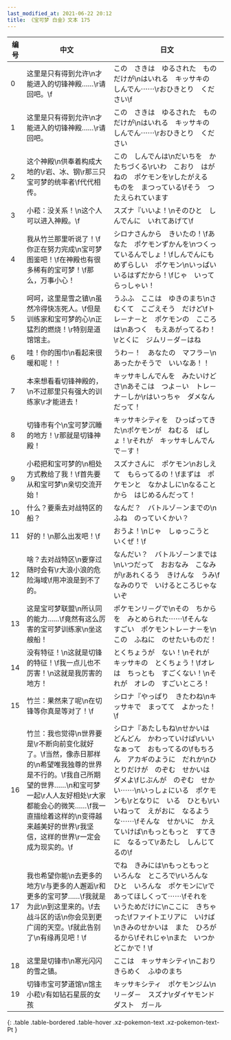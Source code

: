 ```yaml
---
last_modified_at: 2021-06-22 20:12
title: 《宝可梦 白金》文本 175
---
```

| 编号 | 中文 | 日文 |
| ---- | ---- | ---- |
| 0 | 这里是只有得到允许\n才能进入的切锋神殿……\r请回吧。\f | この　さきは　ゆるされた　ものだけが\nはいれる　キッサキの　しんでん⋯⋯\rおひきとり　ください\f |
| 1 | 这里是只有得到允许\n才能进入的切锋神殿……\r请回吧。 | この　さきは　ゆるされた　ものだけが\nはいれる　キッサキの　しんでん⋯⋯\rおひきとり　ください |
| 2 | 这个神殿\n供奉着构成大地的\r岩、冰、钢\r那三只宝可梦的统率者\f代代相传。 | この　しんでんは\nだいちを　かたちづくる\rいわ　こおり　はがねの　ポケモンを\rしたがえる　ものを　まつっている\fそう　つたえられています |
| 3 | 小菘：没关系！\n这个人可以进入神殿。\f | スズナ『いいよ！\nそのひと　しんでんに　いれてあげて\f |
| 4 | 我从竹兰那里听说了！\f你正在努力完成\n宝可梦图鉴吧！\f在神殿也有很多稀有的宝可梦！\f那么，万事小心！ | シロナさんから　きいたの！\fあなた　ポケモンずかんを\nつくっているんでしょ！\fしんでんにも　めずらしい　ポケモン\nいっぱい　いるはずだから！\fじゃ　いってらっしゃい！ |
| 5 | 呵呵，这里是雪之镇\n虽然冷得快冻死人。\f但是训练家和宝可梦的心\n正猛烈的燃烧！\r特别是道馆馆主。 | うふふ　ここは　ゆきのまち\nさむくて　こごえそう　だけど\fトレ－ナ－と　ポケモンの　こころは\nあつく　もえあがってるわ！\rとくに　ジムリ－ダ－はね |
| 6 | 哇！你的围巾\n看起来很暖和呢！！ | うわ－！　あなたの　マフラ－\nあったかそうで　いいなあ！！ |
| 7 | 本来想看看切锋神殿的，\n不过那里只有强大的训练家\r才能进去！ | キッサキしんでんを　みたいけどさ\nあそこは　つよ－い　トレ－ナ－しか\rはいっちゃ　ダメなんだって！ |
| 8 | 切锋市有个\n宝可梦沉睡的地方！\r那就是切锋神殿！ | キッサキシティを　ひっぱってきた\nポケモンが　ねむる　ばしょ！\rそれが　キッサキしんでん　で－す！ |
| 9 | 小菘把和宝可梦的\n相处方式教给了我！\f首先要从和宝可梦\n亲切交流开始！ | スズナさんに　ポケモン\nおしえて　もらってるの！\fまずは　ポケモンと　なかよしに\nなることから　はじめるんだって！ |
| 10 | 什么？要乘去对战特区的船？ | なんだ？　バトルゾ－ンまでの\nふね　のっていくかい？ |
| 11 | 好的！\n那么出发吧！\f | おうよ！\nじゃ　しゅっこうと　いくぜ！\f |
| 12 | 啥？去对战特区\n要穿过随时会有\r大浪小浪的危险海域\f用冲浪是到不了的。 | なんだい？　バトルゾ－ンまでは\nいつだって　おおなみ　こなみが\rあれくるう　きけんな　うみ\fなみのりで　いけるところじゃないぞ |
| 13 | 这是宝可梦联盟\n所认同的能力……\f竟然有这么厉害的宝可梦训练家\n坐这艘船！ | ポケモンリ－グで\nその　ちからを　みとめられた⋯⋯\fそんな　すごい　ポケモントレ－ナ－を\nこの　ふねに　のせたいものだ！ |
| 14 | 没有特征！\n这就是切锋的特征！\f我一点儿也不厉害！\n这就是我厉害的地方！ | とくちょうが　ない！\nそれが　キッサキの　とくちょう！\fオレは　ちっとも　すごくない！\nそれが　オレの　すごいところ！ |
| 15 | 竹兰：果然来了呢\n在切锋等你真是等对了！\f | シロナ『やっぱり　きたわね\nキッサキで　まってて　よかった！\f |
| 16 | 竹兰：我也觉得\n世界要是\r不断向前变化就好了。\f当然，像赤日那样的\n希望唯我独尊的世界是不行的。\f我自己所期望的世界……\n和宝可梦一起\r人人友好相处\r大家都能会心的微笑……\f我一直描绘着这样的\n变得越来越美好的世界\r我坚信，这样的世界\r一定会成为现实的。\f | シロナ『あたしもね\nせかいは　どんどん　かわっていけば\rいいなぁって　おもってるの\fもちろん　アカギのように　だれか\nひとりだけが　のぞむ　せかいは　ダメよ\fじぶんが　のぞむ　せかい⋯⋯\nいっしょにいる　ポケモンも\rとなりに　いる　ひとも\rいいねって　えがおに　なるような⋯⋯\fそんな　せかいに　かえていけば\nもっともっと　すてきに　なるって\rあたし　しんじてるの\f |
| 17 | 我也希望你能\n去更多的地方\r与更多的人邂逅\r和更多的宝可梦……\f我就是为此\n到这里来的。\f去战斗区的话\n你会见到更广阔的天空。\f就此告别了\n有缘再见吧！\f | でね　きみには\nもっともっと　いろんな　ところで\rいろんな　ひと　いろんな　ポケモンに\rであってほしくって⋯⋯\fそれを　いうためだけに\nここに　きちゃった\fファイトエリアに　いけば\nきみのせかいは　また　ひろがるから\fそれじゃ\nまた　いつか　どこかで！\f |
| 18 | 这里是切锋市\n寒光闪闪的雪之镇。 | ここは　キッサキシティ\nこおり　きらめく　ふゆのまち |
| 19 | 切锋市宝可梦道馆\n馆主小菘\r有如钻石星辰的女孩 | キッサキシティ　ポケモンジム\nリ－ダ－　スズナ\rダイヤモンドダスト　ガ－ル |
{: .table .table-bordered .table-hover .xz-pokemon-text .xz-pokemon-text-Pt }